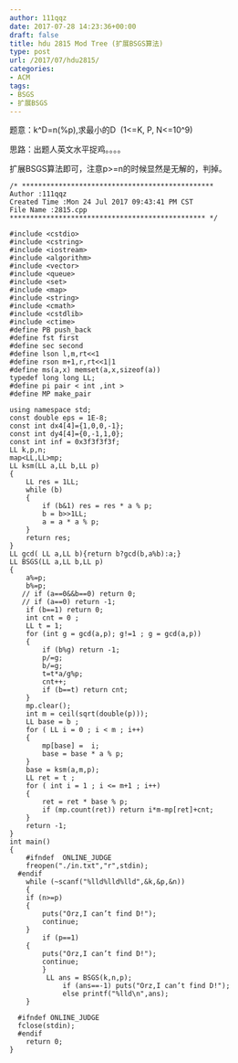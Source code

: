 ```yaml
---
author: 111qqz
date: 2017-07-28 14:23:36+00:00
draft: false
title: hdu 2815 Mod Tree (扩展BSGS算法)
type: post
url: /2017/07/hdu2815/
categories:
- ACM
tags:
- BSGS
- 扩展BSGS
---
```


题意：k^D=n(%p),求最小的D  (1<=K, P, N<=10^9)

思路：出题人英文水平捉鸡。。。。

扩展BSGS算法即可，注意p>=n的时候显然是无解的，判掉。

    
    /* ***********************************************
    Author :111qqz
    Created Time :Mon 24 Jul 2017 09:43:41 PM CST
    File Name :2815.cpp
    ************************************************ */
    
    #include <cstdio>
    #include <cstring>
    #include <iostream>
    #include <algorithm>
    #include <vector>
    #include <queue>
    #include <set>
    #include <map>
    #include <string>
    #include <cmath>
    #include <cstdlib>
    #include <ctime>
    #define PB push_back
    #define fst first
    #define sec second
    #define lson l,m,rt<<1
    #define rson m+1,r,rt<<1|1
    #define ms(a,x) memset(a,x,sizeof(a))
    typedef long long LL;
    #define pi pair < int ,int >
    #define MP make_pair
    
    using namespace std;
    const double eps = 1E-8;
    const int dx4[4]={1,0,0,-1};
    const int dy4[4]={0,-1,1,0};
    const int inf = 0x3f3f3f3f;
    LL k,p,n;
    map<LL,LL>mp;
    LL ksm(LL a,LL b,LL p)
    {
        LL res = 1LL;
        while (b)
        {
            if (b&1) res = res * a % p;
            b = b>>1LL;
            a = a * a % p;
        }
        return res;
    }
    LL gcd( LL a,LL b){return b?gcd(b,a%b):a;}
    LL BSGS(LL a,LL b,LL p)
    {
        a%=p;
        b%=p;
       // if (a==0&&b==0) return 0;
       // if (a==0) return -1;
        if (b==1) return 0;
        int cnt = 0 ;
        LL t = 1;
        for (int g = gcd(a,p); g!=1 ; g = gcd(a,p))
        {
            if (b%g) return -1;
            p/=g;
            b/=g;
            t=t*a/g%p;
            cnt++;
            if (b==t) return cnt;
        }
        mp.clear();
        int m = ceil(sqrt(double(p)));
        LL base = b ;
        for ( LL i = 0 ; i < m ; i++)
        {
            mp[base] =  i;
            base = base * a % p;
        }
        base = ksm(a,m,p);
        LL ret = t ;
        for ( int i = 1 ; i <= m+1 ; i++)
        {
            ret = ret * base % p;
            if (mp.count(ret)) return i*m-mp[ret]+cnt;
        }
        return -1;
    }
    int main()
    {
        #ifndef  ONLINE_JUDGE 
        freopen("./in.txt","r",stdin);
      #endif
        while (~scanf("%lld%lld%lld",&k,&p,&n))
        {
    	if (n>=p)
    	{
    	    puts("Orz,I can’t find D!");
    	    continue;
    	}
            if (p==1) 
    	{
    	    puts("Orz,I can’t find D!");
    	    continue;
            }
             LL ans = BSGS(k,n,p);
                 if (ans==-1) puts("Orz,I can’t find D!");
                 else printf("%lld\n",ans);
        }
    
      #ifndef ONLINE_JUDGE  
      fclose(stdin);
      #endif
        return 0;
    }
    



